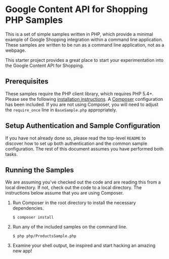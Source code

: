 # Google Content API for Shopping PHP Samples

This is a set of simple samples written in PHP, which provide a minimal
example of Google Shopping integration within a command line application.
These samples are written to be run as a command line application, not as a
webpage.

This starter project provides a great place to start your experimentation into
the Google Content API for Shopping.

## Prerequisites

These samples require the PHP client library, which requires PHP 5.4+.
Please see the following
[installation instructions](https://developers.google.com/api-client-library/php/start/installation).
A [Composer](https://getcomposer.org/) configuration has been included.
If you are not using Composer, you will need to adjust the `require_once`
line in `BaseSample.php` appropriately.

## Setup Authentication and Sample Configuration

If you have not already done so, please read the top-level `README` to discover
how to set up both authentication and the common sample configuration.  The rest
of this document assumes you have performed both tasks.

## Running the Samples

We are assuming you've checked out the code and are reading this from a local
directory. If not, check out the code to a local directory.  The instructions
below assume that you are using Composer.

1. Run Composer in the root directory to install the necessary dependencies.

   ```
   $ composer install
   ```

1. Run any of the included samples on the command line.

    ```
    $ php php/ProductsSample.php
    ```

1. Examine your shell output, be inspired and start hacking an amazing new app!
